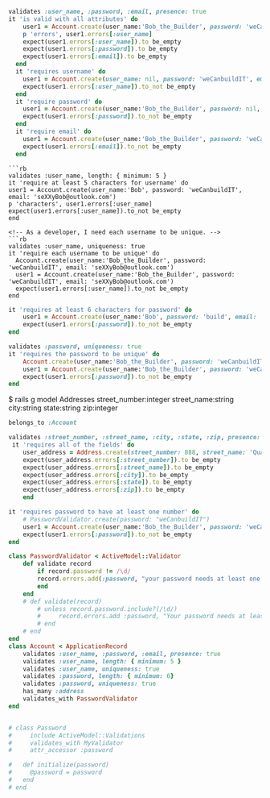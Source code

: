 <!-- Validations Challenges -->
<!-- Create a Rails application called company_contacts. The app will have a PostgreSQL database. -->
<!-- Generate a model called Account that has a username, a password, and an email. -->
<!-- All stories should have accompanying model specs. -->
<!-- Developer Stories -->

<!-- As a developer, I need username, password, and email to be required. -->
``` rb
validates :user_name, :password, :email, presence: true
it 'is valid with all attributes' do 
    user1 = Account.create(user_name:'Bob_the_Builder', password: 'weCanbuildIT', email: 'seXXyBob@outlook.com')
    p 'errors', user1.errors[:user_name]
    expect(user1.errors[:user_name]).to be_empty
    expect(user1.errors[:password]).to be_empty
    expect(user1.errors[:email]).to be_empty
  end 
  it 'requires username' do
    user1 = Account.create(user_name: nil, password: 'weCanbuildIT', email: 'seXXyBob@outlook.com')
    expect(user1.errors[:user_name]).to_not be_empty
  end 
  it 'require password' do
    user1 = Account.create(user_name:'Bob_the_Builder', password: nil, email: 'seXXyBob@outlook.com')
    expect(user1.errors[:password]).to_not be_empty
  end 
  it 'require email' do
    user1 = Account.create(user_name:'Bob_the_Builder', password: 'weCanbuildIT', email: nil)
    expect(user1.errors[:email]).to_not be_empty
  end 
  ```
<!-- As a developer, I need every username to be at least 5 characters long. -->
    ```rb
    validates :user_name, length: { minimum: 5 }
    it 'require at least 5 characters for username' do 
    user1 = Account.create(user_name:'Bob', password: 'weCanbuildIT', email: 'seXXyBob@outlook.com')
    p 'characters', user1.errors[:user_name]
    expect(user1.errors[:user_name]).to_not be_empty
    end 
  ```
<!-- As a developer, I need each username to be unique. -->
```rb
validates :user_name, uniqueness: true
it 'require each username to be unique' do
    Account.create(user_name:'Bob_the_Builder', password: 'weCanbuildIT', email: 'seXXyBob@outlook.com')
    user1 = Account.create(user_name:'Bob_the_Builder', password: 'weCanbuildIT', email: 'seXXyBob@outlook.com')
    expect(user1.errors[:user_name]).to_not be_empty
end 
```
<!-- As a developer, I need each password to be at least 6 characters long. -->
```rb
it 'requires at least 6 characters for password' do 
    user1 = Account.create(user_name:'Bob', password: 'build', email: 'seXXyBob@outlook.com')
    expect(user1.errors[:password]).to_not be_empty
end 
  ```
<!-- As a developer, I need each password to be unique. -->
```rb
validates :password, uniqueness: true
it 'requires the password to be unique' do 
    Account.create(user_name:'Bob_the_Builder', password: 'weCanbuildIT', email: 'seXXyBob@outlook.com')
    user1 = Account.create(user_name:'Bob_the_Builder', password: 'weCanbuildIT', email: 'seXXyBob@outlook.com')
    expect(user1.errors[:password]).to_not be_empty
end 
```
<!-- As a developer, I want my Account model to have many associated Addresses. -->
$ rails g model Addresses street_number:integer street_name:string city:string state:string zip:integer
<!-- As a developer, I want Address to have street_number, street_name, city, state, and zip attributes. The street_number and zip should be integers. -->
<!-- As a developer, I want to validate the presence of all fields on Address. -->
```rb
belongs_to :Account
```
```rb
validates :street_number, :street_name, :city, :state, :zip, presence: true
 it 'requires all of the fields' do 
    user_address = Address.create(street_number: 888, street_name: 'Quality Woods', city: 'Bobsville', state: 'Virginia', zip: 69420)
    expect(user_address.errors[:street_number]).to be_empty
    expect(user_address.errors[:street_name]).to be_empty
    expect(user_address.errors[:city]).to be_empty
    expect(user_address.errors[:state]).to be_empty
    expect(user_address.errors[:zip]).to be_empty
    end 
```

<!-- Stretch Challenges -->

<!-- As a developer, I need each Account password to have at least one number. -->
<!-- HINT: Read about custom validations in the Active Record validation docs. -->
```rb
it 'requires password to have at least one number' do 
    # PasswordValidator.create(password: "weCanbuildIT")
    user1 = Account.create(user_name:'Bob_the_Builder', password: 'weCanbuildIT', email: 'seXXyBob@outlook.com')
    expect(user1.errors[:password]).to_not be_empty
end 
```
```rb 
class PasswordValidator < ActiveModel::Validator
    def validate record
        if record.password != /\d/
        record.errors.add(:password, "your password needs at least one number")
        end
    end 
    # def validate(record)
        # unless record.password.include?(/\d/)
        #     record.errors.add :password, "Your password needs at least one number"
        # end 
    # end
end 
class Account < ApplicationRecord
    validates :user_name, :password, :email, presence: true
    validates :user_name, length: { minimum: 5 }
    validates :user_name, uniqueness: true
    validates :password, length: { minimum: 6}
    validates :password, uniqueness: true
    has_many :address
    validates_with PasswordValidator
end 


# class Password 
#     include ActiveModel::Validations
#     validates_with MyValidator
#     attr_accessor :password

#   def initialize(password)
#     @password = password
#   end
# end 
```
<!-- As a developer, I want to validate that Address street_number, street_name, zip are unique for within an account. -->
<!-- HINT: Read about :scope in the Active Record validation docs. -->

<!-- As a developer, I want to validate that the Address street_number and zip are numbers. -->
<!-- HINT: Read about numericality in the Active Record validation docs. -->

<!-- As a developer, I want to see a custom error message that says "Please, input numbers only" if street_number or zip code are not numbers. -->
<!-- HINT: Read about message in the validation docs. -->